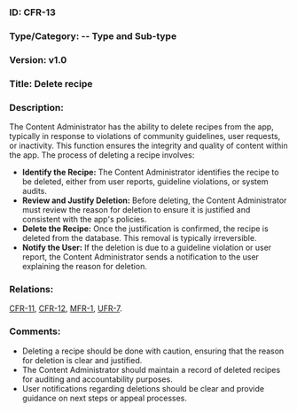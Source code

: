 ### ID: CFR-13
 
### Type/Category: -- Type and Sub-type

### Version: v1.0
 
### Title: Delete recipe
  
### Description: 

The Content Administrator has the ability to delete recipes from the app, typically in response to violations of community guidelines, user requests, or inactivity. This function ensures the integrity and quality of content within the app. The process of deleting a recipe involves:

* **Identify the Recipe:** The Content Administrator identifies the recipe to be deleted, either from user reports, guideline violations, or system audits.
* **Review and Justify Deletion:** Before deleting, the Content Administrator must review the reason for deletion to ensure it is justified and consistent with the app's policies.
* **Delete the Recipe:** Once the justification is confirmed, the recipe is deleted from the database. This removal is typically irreversible.
* **Notify the User:** If the deletion is due to a guideline violation or user report, the Content Administrator sends a notification to the user explaining the reason for deletion.

### Relations:
[CFR-11](https://github.com/carmensat/RECIPE-ROULETTE/blob/main/REQUIREMENTS/CFR-11.md), [CFR-12](https://github.com/carmensat/RECIPE-ROULETTE/blob/main/REQUIREMENTS/CFR-102.md), [MFR-1](https://github.com/carmensat/RECIPE-ROULETTE/blob/main/REQUIREMENTS/MFR-10.md), 
[UFR-7](https://github.com/carmensat/RECIPE-ROULETTE/blob/main/REQUIREMENTS/UFR-7.md).


### Comments: 
* Deleting a recipe should be done with caution, ensuring that the reason for deletion is clear and justified.
* The Content Administrator should maintain a record of deleted recipes for auditing and accountability purposes.
* User notifications regarding deletions should be clear and provide guidance on next steps or appeal processes.
